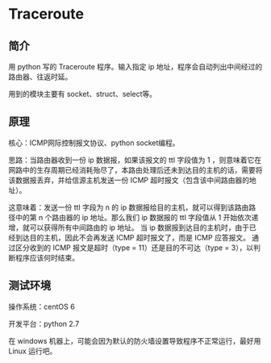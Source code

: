 # Traceroute

## 简介

用 python 写的 Traceroute 程序。输入指定 ip 地址，程序会自动列出中间经过的路由器、往返时延。

用到的模块主要有 socket、struct、select等。

## 原理

核心：ICMP网际控制报文协议、python socket编程。

思路：当路由器收到一份 ip 数据报，如果该报文的 ttl 字段值为 1 ，则意味着它在网路中的生存周期已经消耗殆尽了，本路由处理后还未到达目的主机的话，需要将该数据报丢弃，并给信源主机发送一份 ICMP 超时报文（包含该中间路由器的地址）。

这意味着：发送一份 ttl 字段为 n 的 ip 数据报给目的主机，就可以得到该路由路径中的第 n 个路由器的 ip 地址。那么我们 ip 数据报的 ttl 字段值从 1 开始依次递增，就可以获得所有中间路由的 ip 地址。
当 ip 数据报到达目的主机时，由于已经到达目的主机，因此不会再发送 ICMP 超时报文了，而是 ICMP 应答报文。
通过区分收到的 ICMP 报文是超时（type = 11）还是目的不可达（type = 3），以判断程序应该何时结束。

## 测试环境

操作系统：centOS 6 

开发平台：python 2.7

在 windows 机器上，可能会因为默认的防火墙设置导致程序不正常运行，最好用 Linux 运行吧。

